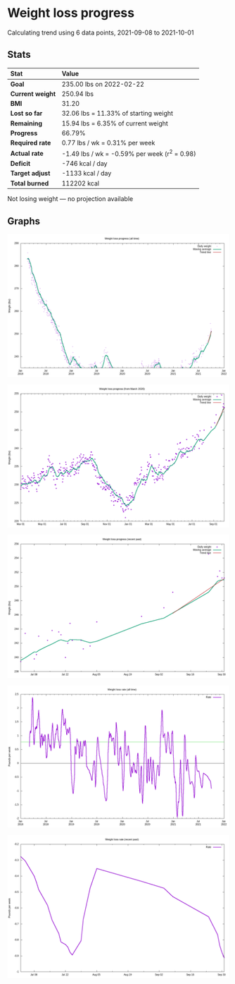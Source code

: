 # Weight loss progress

Calculating trend using 6 data points, 2021-09-08 to 2021-10-01

## Stats

Stat|Value
:-|:-
**Goal**|235.00 lbs on 2022-02-22
**Current weight**|250.94 lbs
**BMI**|31.20
**Lost so far**|32.06 lbs = 11.33% of starting weight
**Remaining**|15.94 lbs =  6.35% of current  weight
**Progress**|66.79%
**Required rate**|0.77 lbs / wk = 0.31% per week
**Actual rate**|-1.49 lbs / wk = -0.59% per week  (r<sup>2</sup> = 0.98)
**Deficit**|-746 kcal / day
**Target adjust**|-1133 kcal / day
**Total burned**|112202 kcal

Not losing weight &mdash; no projection available

## Graphs

![](weight-graph-alltime.png)

![](weight-graph-covid.png)

![](weight-graph-recent.png)

![](rate-graph-alltime.png)

![](rate-graph-recent.png)
